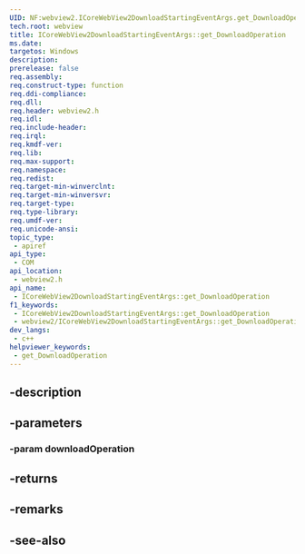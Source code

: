 ```yaml
---
UID: NF:webview2.ICoreWebView2DownloadStartingEventArgs.get_DownloadOperation
tech.root: webview
title: ICoreWebView2DownloadStartingEventArgs::get_DownloadOperation
ms.date: 
targetos: Windows
description: 
prerelease: false
req.assembly: 
req.construct-type: function
req.ddi-compliance: 
req.dll: 
req.header: webview2.h
req.idl: 
req.include-header: 
req.irql: 
req.kmdf-ver: 
req.lib: 
req.max-support: 
req.namespace: 
req.redist: 
req.target-min-winverclnt: 
req.target-min-winversvr: 
req.target-type: 
req.type-library: 
req.umdf-ver: 
req.unicode-ansi: 
topic_type:
 - apiref
api_type:
 - COM
api_location:
 - webview2.h
api_name:
 - ICoreWebView2DownloadStartingEventArgs::get_DownloadOperation
f1_keywords:
 - ICoreWebView2DownloadStartingEventArgs::get_DownloadOperation
 - webview2/ICoreWebView2DownloadStartingEventArgs::get_DownloadOperation
dev_langs:
 - c++
helpviewer_keywords:
 - get_DownloadOperation
---
```


## -description

## -parameters

### -param downloadOperation

## -returns

## -remarks

## -see-also

